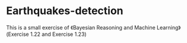 # Earthquakes-detection
This is a small exercise of 《Bayesian Reasoning and Machine Learning》(Exercise 1.22 and Exercise 1.23)
